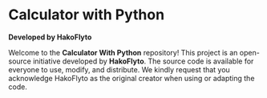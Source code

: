 # Calculator with Python

**Developed by HakoFlyto**

Welcome to the **Calculator With Python** repository! This project is an open-source initiative developed by **HakoFlyto**. The source code is available for everyone to use, modify, and distribute. We kindly request that you acknowledge HakoFlyto as the original creator when using or adapting the code.
